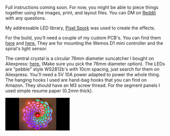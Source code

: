 Full instructions coming soon. For now, you might be able to piece things together using the images, print, and layout files. You can DM on [Reddit](https://www.reddit.com/user/splat2385/) with any questions. 

My addressable LED library, <a href="https://github.com/AlbertGBarber/PixelSpork">Pixel Spork</a> was used to create the effects.

For the build, you'll need a couple of my custom PCB's. You can find them <a href="https://github.com/AlbertGBarber/General-PCBs/tree/master/photoresistor%20mount">here</a> 
and <a href="https://github.com/AlbertGBarber/General-PCBs/blob/master/Wemos%20lipo%20charger%20combo/Gerber_We_Lipo%20Combo_W_LLC_3v3_reg_PCB_2020-07-19_11-51-27.zip">here.</a>
They are for mounting the Wemos D1 mini controller and the spiral's light sensor.

The central crystal is a circular 76mm diameter suncatcher I bought on Aliexpress: <a href="https://a.aliexpress.com/_mtR4YlD">here.</a> (Make sure you pick the 76mm diameter option). 
The LEDs are "pebble" style WS2812b's with 10cm spacing, just search for them on Aliexpress.
You'll need a 5V 10A power adapted to power the whole thing. 
The hanging hooks I used are hand-bag hooks that you can find on Amazon. They should have an M3 screw thread.
For the segment panels I used simple resume paper (0.2mm thick).

<a href="https://youtu.be/2Zhm1z9rZDQ"><img align="center"  width="40%" src="https://github.com/AlbertGBarber/Wall-Hung-LED-Spiral/blob/main/Images/Youtube%20Play%20Thumb.bmp"></a>
